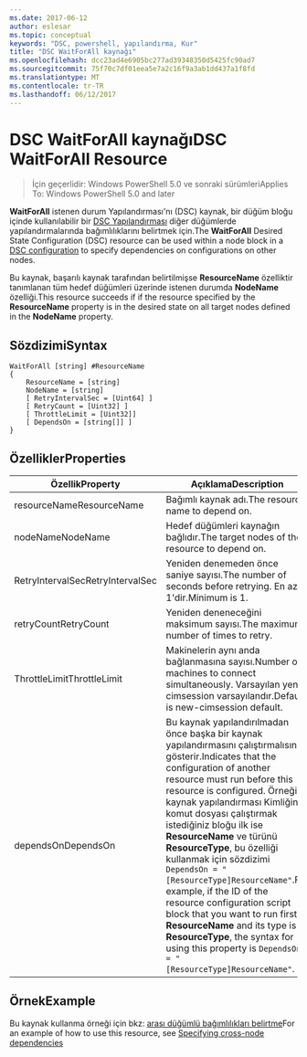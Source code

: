 ```yaml
---
ms.date: 2017-06-12
author: eslesar
ms.topic: conceptual
keywords: "DSC, powershell, yapılandırma, Kur"
title: "DSC WaitForAll kaynağı"
ms.openlocfilehash: dcc23ad4e6905bc277ad39348350d5425fc90ad7
ms.sourcegitcommit: 75f70c7df01eea5e7a2c16f9a3ab1dd437a1f8fd
ms.translationtype: MT
ms.contentlocale: tr-TR
ms.lasthandoff: 06/12/2017
---
```

# <a name="dsc-waitforall-resource"></a><span data-ttu-id="c0508-103">DSC WaitForAll kaynağı</span><span class="sxs-lookup"><span data-stu-id="c0508-103">DSC WaitForAll Resource</span></span>

> <span data-ttu-id="c0508-104">İçin geçerlidir: Windows PowerShell 5.0 ve sonraki sürümleri</span><span class="sxs-lookup"><span data-stu-id="c0508-104">Applies To: Windows PowerShell 5.0 and later</span></span>

<span data-ttu-id="c0508-105">**WaitForAll** istenen durum Yapılandırması'nı (DSC) kaynak, bir düğüm bloğu içinde kullanılabilir bir [DSC Yapılandırması](configurations.md) diğer düğümlerde yapılandırmalarında bağımlılıklarını belirtmek için.</span><span class="sxs-lookup"><span data-stu-id="c0508-105">The **WaitForAll** Desired State Configuration (DSC) resource can be used within a node block in a [DSC configuration](configurations.md) to specify dependencies on configurations on other nodes.</span></span>

<span data-ttu-id="c0508-106">Bu kaynak, başarılı kaynak tarafından belirtilmişse **ResourceName** özelliktir tanımlanan tüm hedef düğümleri üzerinde istenen durumda **NodeName** özelliği.</span><span class="sxs-lookup"><span data-stu-id="c0508-106">This resource succeeds if if the resource specified by the **ResourceName** property is in the desired state on all target nodes defined in the **NodeName** property.</span></span>


## <a name="syntax"></a><span data-ttu-id="c0508-107">Sözdizimi</span><span class="sxs-lookup"><span data-stu-id="c0508-107">Syntax</span></span>

```
WaitForAll [string] #ResourceName
{
    ResourceName = [string]
    NodeName = [string]
    [ RetryIntervalSec = [Uint64] ]
    [ RetryCount = [Uint32] ] 
    [ ThrottleLimit = [Uint32]]
    [ DependsOn = [string[]] ]
}
```

## <a name="properties"></a><span data-ttu-id="c0508-108">Özellikler</span><span class="sxs-lookup"><span data-stu-id="c0508-108">Properties</span></span>

|  <span data-ttu-id="c0508-109">Özellik</span><span class="sxs-lookup"><span data-stu-id="c0508-109">Property</span></span>  |  <span data-ttu-id="c0508-110">Açıklama</span><span class="sxs-lookup"><span data-stu-id="c0508-110">Description</span></span>   | 
|---|---| 
| <span data-ttu-id="c0508-111">resourceName</span><span class="sxs-lookup"><span data-stu-id="c0508-111">ResourceName</span></span>| <span data-ttu-id="c0508-112">Bağımlı kaynak adı.</span><span class="sxs-lookup"><span data-stu-id="c0508-112">The resource name to depend on.</span></span>| 
| <span data-ttu-id="c0508-113">nodeName</span><span class="sxs-lookup"><span data-stu-id="c0508-113">NodeName</span></span>| <span data-ttu-id="c0508-114">Hedef düğümleri kaynağın bağlıdır.</span><span class="sxs-lookup"><span data-stu-id="c0508-114">The target nodes of the resource to depend on.</span></span>| 
| <span data-ttu-id="c0508-115">RetryIntervalSec</span><span class="sxs-lookup"><span data-stu-id="c0508-115">RetryIntervalSec</span></span>| <span data-ttu-id="c0508-116">Yeniden denemeden önce saniye sayısı.</span><span class="sxs-lookup"><span data-stu-id="c0508-116">The number of seconds before retrying.</span></span> <span data-ttu-id="c0508-117">En az 1'dir.</span><span class="sxs-lookup"><span data-stu-id="c0508-117">Minimum is 1.</span></span>| 
| <span data-ttu-id="c0508-118">retryCount</span><span class="sxs-lookup"><span data-stu-id="c0508-118">RetryCount</span></span>| <span data-ttu-id="c0508-119">Yeniden deneneceğini maksimum sayısı.</span><span class="sxs-lookup"><span data-stu-id="c0508-119">The maximum number of times to retry.</span></span>| 
| <span data-ttu-id="c0508-120">ThrottleLimit</span><span class="sxs-lookup"><span data-stu-id="c0508-120">ThrottleLimit</span></span>| <span data-ttu-id="c0508-121">Makinelerin aynı anda bağlanmasına sayısı.</span><span class="sxs-lookup"><span data-stu-id="c0508-121">Number of machines to connect simultaneously.</span></span> <span data-ttu-id="c0508-122">Varsayılan yeni-cimsession varsayılandır.</span><span class="sxs-lookup"><span data-stu-id="c0508-122">Default is new-cimsession default.</span></span>| 
| <span data-ttu-id="c0508-123">dependsOn</span><span class="sxs-lookup"><span data-stu-id="c0508-123">DependsOn</span></span> | <span data-ttu-id="c0508-124">Bu kaynak yapılandırılmadan önce başka bir kaynak yapılandırmasını çalıştırmalısınız gösterir.</span><span class="sxs-lookup"><span data-stu-id="c0508-124">Indicates that the configuration of another resource must run before this resource is configured.</span></span> <span data-ttu-id="c0508-125">Örneğin, kaynak yapılandırması Kimliğini komut dosyası çalıştırmak istediğiniz bloğu ilk ise __ResourceName__ ve türünü __ResourceType__, bu özelliği kullanmak için sözdizimi `DependsOn = "[ResourceType]ResourceName"`.</span><span class="sxs-lookup"><span data-stu-id="c0508-125">For example, if the ID of the resource configuration script block that you want to run first is __ResourceName__ and its type is __ResourceType__, the syntax for using this property is `DependsOn = "[ResourceType]ResourceName"`.</span></span>|


## <a name="example"></a><span data-ttu-id="c0508-126">Örnek</span><span class="sxs-lookup"><span data-stu-id="c0508-126">Example</span></span>

<span data-ttu-id="c0508-127">Bu kaynak kullanma örneği için bkz: [arası düğümlü bağımlılıkları belirtme](crossNodeDependencies.md)</span><span class="sxs-lookup"><span data-stu-id="c0508-127">For an example of how to use this resource, see [Specifying cross-node dependencies](crossNodeDependencies.md)</span></span>

